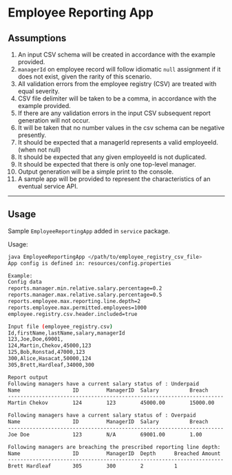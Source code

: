 # Employee Reporting App

## Assumptions

1. An input CSV schema will be created in accordance with the example provided.
2. `managerId` on employee record will follow idiomatic `null` assignment if it does not exist, given the rarity of this scenario.
3. All validation errors from the employee registry (CSV) are treated with equal severity.
4. CSV file delimiter will be taken to be a comma, in accordance with the example provided.
5. If there are any validation errors in the input CSV subsequent report generation will not occur.
6. It will be taken that no number values in the csv schema can be negative presently.
7. It should be expected that a managerId represents a valid employeeId. (when not null)
8. It should be expected that any given employeeId is not duplicated.
9. It should be expected that there is only one top-level manager.
10. Output generation will be a simple print to the console.
11. A sample app will be provided to represent the characteristics of an eventual service API.

---

## Usage

Sample `EmployeeReportingApp` added in `service` package.

Usage:

```bash
java EmployeeReportingApp </path/to/employee_registry_csv_file>
App config is defined in: resources/config.properties

Example:
Config data
reports.manager.min.relative.salary.percentage=0.2
reports.manager.max.relative.salary.percentage=0.5
reports.employee.max.reporting.line.depth=2
reports.employee.max.permitted.employees=1000
employee.registry.csv.header.included=true

Input file (employee_registry.csv)
Id,firstName,lastName,salary,managerId
123,Joe,Doe,69001,
124,Martin,Chekov,45000,123
125,Bob,Ronstad,47000,123
300,Alice,Hasacat,50000,124
305,Brett,Hardleaf,34000,300

Report output
Following managers have a current salary status of : Underpaid
Name                 ID         ManagerID  Salary          Breach
----------------------------------------------------------------------
Martin Chekov        124        123        45000.00        15000.00

Following managers have a current salary status of : Overpaid
Name                 ID         ManagerID  Salary          Breach
----------------------------------------------------------------------
Joe Doe              123        N/A        69001.00        1.00

Following managers are breaching the prescribed reporting line depth:
Name                 ID         ManagerID  Depth      Breached Amount
----------------------------------------------------------------------
Brett Hardleaf       305        300        2          1